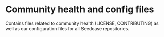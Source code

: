 # Community health and config files

Contains files related to community health (LICENSE, CONTRIBUTING) as well as our configuration files for all Seedcase repositories.
